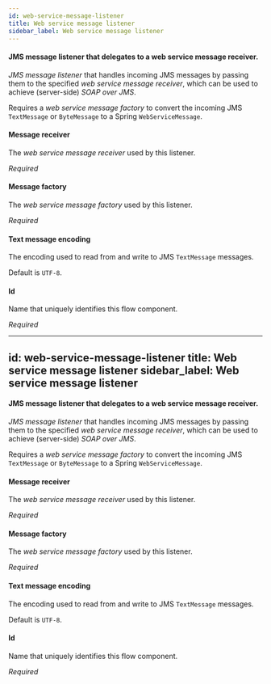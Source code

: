 ```yaml
---
id: web-service-message-listener
title: Web service message listener
sidebar_label: Web service message listener
---
```

#### JMS message listener that delegates to a web service message receiver.
<i>JMS message listener</i> that handles incoming JMS messages by passing them to the specified <i>web service message receiver</i>, which can be used to achieve (server-side) <i>SOAP over JMS</i>.

Requires a <i>web service message factory</i> to convert the incoming JMS <code>TextMessage</code> or <code>ByteMessage</code> to a Spring <code>WebServiceMessage</code>.

#### Message receiver
The <i>web service message receiver</i> used by this listener.

<i>Required</i>

#### Message factory
The <i>web service message factory</i> used by this listener.

<i>Required</i>

#### Text message encoding
The encoding used to read from and write to JMS <code>TextMessage</code> messages.

Default is <code>UTF-8</code>.

#### Id
Name that uniquely identifies this flow component.

<i>Required</i>

---
id: web-service-message-listener
title: Web service message listener
sidebar_label: Web service message listener
---
#### JMS message listener that delegates to a web service message receiver.
<i>JMS message listener</i> that handles incoming JMS messages by passing them to the specified <i>web service message receiver</i>, which can be used to achieve (server-side) <i>SOAP over JMS</i>.

Requires a <i>web service message factory</i> to convert the incoming JMS <code>TextMessage</code> or <code>ByteMessage</code> to a Spring <code>WebServiceMessage</code>.

#### Message receiver
The <i>web service message receiver</i> used by this listener.

<i>Required</i>

#### Message factory
The <i>web service message factory</i> used by this listener.

<i>Required</i>

#### Text message encoding
The encoding used to read from and write to JMS <code>TextMessage</code> messages.

Default is <code>UTF-8</code>.

#### Id
Name that uniquely identifies this flow component.

<i>Required</i>


